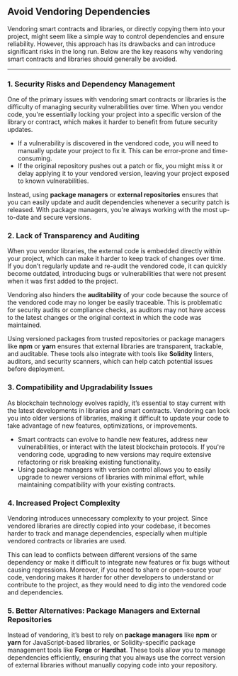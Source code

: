 ## Avoid Vendoring Dependencies

Vendoring smart contracts and libraries, or directly copying them into your project, might seem like a simple way to control dependencies and ensure reliability. However, this approach has its drawbacks and can introduce significant risks in the long run. Below are the key reasons why vendoring smart contracts and libraries should generally be avoided.

---

### 1. **Security Risks and Dependency Management**

One of the primary issues with vendoring smart contracts or libraries is the difficulty of managing security vulnerabilities over time. When you vendor code, you're essentially locking your project into a specific version of the library or contract, which makes it harder to benefit from future security updates. 

- If a vulnerability is discovered in the vendored code, you will need to manually update your project to fix it. This can be error-prone and time-consuming.
- If the original repository pushes out a patch or fix, you might miss it or delay applying it to your vendored version, leaving your project exposed to known vulnerabilities.

Instead, using **package managers** or **external repositories** ensures that you can easily update and audit dependencies whenever a security patch is released. With package managers, you're always working with the most up-to-date and secure versions.

### 2. **Lack of Transparency and Auditing**

When you vendor libraries, the external code is embedded directly within your project, which can make it harder to keep track of changes over time. If you don’t regularly update and re-audit the vendored code, it can quickly become outdated, introducing bugs or vulnerabilities that were not present when it was first added to the project.

Vendoring also hinders the **auditability** of your code because the source of the vendored code may no longer be easily traceable. This is problematic for security audits or compliance checks, as auditors may not have access to the latest changes or the original context in which the code was maintained.

Using versioned packages from trusted repositories or package managers like **npm** or **yarn** ensures that external libraries are transparent, trackable, and auditable. These tools also integrate with tools like **Solidity** linters, auditors, and security scanners, which can help catch potential issues before deployment.

### 3. **Compatibility and Upgradability Issues**

As blockchain technology evolves rapidly, it’s essential to stay current with the latest developments in libraries and smart contracts. Vendoring can lock you into older versions of libraries, making it difficult to update your code to take advantage of new features, optimizations, or improvements.

- Smart contracts can evolve to handle new features, address new vulnerabilities, or interact with the latest blockchain protocols. If you're vendoring code, upgrading to new versions may require extensive refactoring or risk breaking existing functionality.
- Using package managers with version control allows you to easily upgrade to newer versions of libraries with minimal effort, while maintaining compatibility with your existing contracts.

### 4. **Increased Project Complexity**

Vendoring introduces unnecessary complexity to your project. Since vendored libraries are directly copied into your codebase, it becomes harder to track and manage dependencies, especially when multiple vendored contracts or libraries are used.

This can lead to conflicts between different versions of the same dependency or make it difficult to integrate new features or fix bugs without causing regressions. Moreover, if you need to share or open-source your code, vendoring makes it harder for other developers to understand or contribute to the project, as they would need to dig into the vendored code and dependencies.

### 5. **Better Alternatives: Package Managers and External Repositories**

Instead of vendoring, it’s best to rely on **package managers** like **npm** or **yarn** for JavaScript-based libraries, or Solidity-specific package management tools like **Forge** or **Hardhat**. These tools allow you to manage dependencies efficiently, ensuring that you always use the correct version of external libraries without manually copying code into your repository.